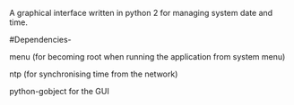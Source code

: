 A graphical interface written in python 2 for managing system date and time.

#Dependencies-

menu (for becoming root when running the application from system menu)

ntp (for synchronising time from the network)

python-gobject for the GUI
